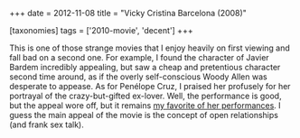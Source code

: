 +++
date = 2012-11-08
title = "Vicky Cristina Barcelona (2008)"

[taxonomies]
tags = ['2010-movie', 'decent']
+++

This is one of those strange movies that I enjoy heavily on first
viewing and fall bad on a second one. For example, I found the character
of Javier Bardem incredibly appealing, but saw a cheap and pretentious
character second time around, as if the overly self-conscious Woody
Allen was desperate to appease. As for Penélope Cruz, I praised her
profusely for her portrayal of the crazy-but-gifted ex-lover. Well, the
performance is good, but the appeal wore off, but it remains [my
favorite of her performances]. I guess the main appeal of the movie is
the concept of open relationships (and frank sex talk).

  [my favorite of her performances]: http://movies.tshepang.net/favorite-of-career-performances

